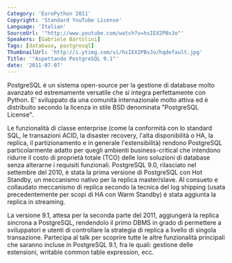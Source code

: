 ```yaml
---
Category: 'EuroPython 2011'
Copyright: 'Standard YouTube License'
Language: 'Italian'
SourceUrl: '"http://www.youtube.com/watch?v=hsIEX2PBvJo"'
Speakers: [Gabriele Bartolini]
Tags: [database, postgresql]
ThumbnailUrl: 'http://i.ytimg.com/vi/hsIEX2PBvJo/hqdefault.jpg'
Title: '"Aspettando PostgreSQL 9.1"'
date: '2011-07-07'
---
```

PostgreSQL è un sistema open-source per la gestione di database molto avanzato
ed estremamente versatile che si integra perfettamente con Python. E'
sviluppato da una comunità internazionale molto attiva ed è distribuito
secondo la licenza in stile BSD denominata "PostgreSQL License".

Le funzionalità di classe enterprise (come la conformità con lo standard SQL,
le transazioni ACID, la disaster recovery, l'alta disponibilità o HA, la
replica, il partizionamento e in generale l'estensibilità) rendono PostgreSQL
particolarmente adatto per quegli ambienti business-critical che intendono
ridurre il costo di proprietà totale (TCO) delle loro soluzioni di database
senza alterarne i requisiti funzionali. PostgreSQL 9.0, rilasciato nel
settembre del 2010, è stata la prima versione di PostgreSQL con Hot Standby,
un meccanismo nativo per la replica master/slave. Al consueto e collaudato
meccanismo di replica secondo la tecnica del log shipping (usata
precedentemente per scopi di HA con Warm Standby) è stata aggiunta la replica
in streaming.

La versione 9.1, attesa per la seconda parte del 2011, aggiungerà la replica
sincrona a PostgreSQL, rendendolo il primo DBMS in grado di permettere a
sviluppatori e utenti di controllare la strategia di replica a livello di
singola transazione. Partecipa al talk per scoprire tutte le altre
funzionalità principali che saranno incluse in PostgreSQL 9.1, fra le quali:
gestione delle estensioni, writable common table expression, ecc.

